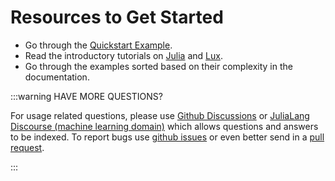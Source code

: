 # Resources to Get Started

* Go through the [Quickstart Example](index).
* Read the introductory tutorials on
  [Julia](https://jump.dev/JuMP.jl/stable/tutorials/getting_started/getting_started_with_julia/#Getting-started-with-Julia)
  and [Lux](../tutorials/).
* Go through the examples sorted based on their complexity in the documentation.

:::warning HAVE MORE QUESTIONS?

For usage related questions, please use
[Github Discussions](https://github.com/LuxDL/Lux.jl/discussions) or
[JuliaLang Discourse (machine learning domain)](https://discourse.julialang.org/c/domain/ml/)
which allows questions and answers to be indexed. To report bugs use
[github issues](https://github.com/LuxDL/Lux.jl/issues) or even better send in a
[pull request](https://github.com/LuxDL/Lux.jl/pulls).

:::
